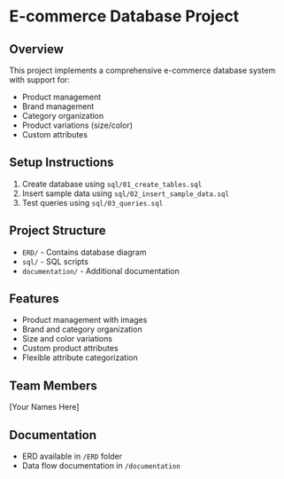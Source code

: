 # E-commerce Database Project

## Overview
This project implements a comprehensive e-commerce database system with support for:
- Product management
- Brand management
- Category organization
- Product variations (size/color)
- Custom attributes

## Setup Instructions
1. Create database using `sql/01_create_tables.sql`
2. Insert sample data using `sql/02_insert_sample_data.sql`
3. Test queries using `sql/03_queries.sql`

## Project Structure
- `ERD/` - Contains database diagram
- `sql/` - SQL scripts
- `documentation/` - Additional documentation

## Features
- Product management with images
- Brand and category organization
- Size and color variations
- Custom product attributes
- Flexible attribute categorization

## Team Members
[Your Names Here]

## Documentation
- ERD available in `/ERD` folder
- Data flow documentation in `/documentation`
